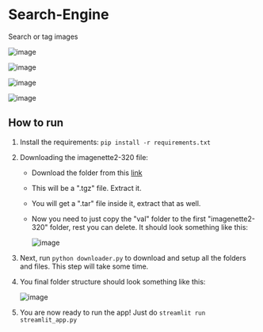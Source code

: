 # Search-Engine
Search or tag images

![image](https://github.com/Abhiswain97/Search-Engine/assets/54038552/b660fe63-faaf-4f45-afe0-f2082bc14cb1)

![image](https://github.com/Abhiswain97/Search-Engine/assets/54038552/91baa77c-ed1c-4db0-9215-5918e416de4c)

![image](https://github.com/Abhiswain97/Search-Engine/assets/54038552/910039de-bd9e-4189-9636-fc3b35b10be7)

![image](https://github.com/Abhiswain97/Search-Engine/assets/54038552/0ac91139-aa91-4cd1-8914-092533a04a52)

## How to run

1. Install the requirements: `pip install -r requirements.txt`
2. Downloading the imagenette2-320 file:
   - Download the folder from this [link](https://s3.amazonaws.com/fast-ai-imageclas/imagenette2-320.tgz)
   - This will be a ".tgz" file. Extract it.
   - You will get a ".tar" file inside it, extract that as well.
   - Now you need to just copy the "val" folder to the first "imagenette2-320" folder, rest you can delete. It should look something like this:
  
     ![image](https://github.com/Abhiswain97/Search-Engine/assets/54038552/df6c0e39-a007-4f9e-aae5-05c4bbefd6c5)
3. Next, run `python downloader.py` to download and setup all the folders and files. This step will take some time.
4. You final folder structure should look something like this:

   ![image](https://github.com/Abhiswain97/Search-Engine/assets/54038552/dc6b1b7d-2ff1-43b5-80cb-3d2ac71fa7fa)

5. You are now ready to run the app! Just do `streamlit run streamlit_app.py`
